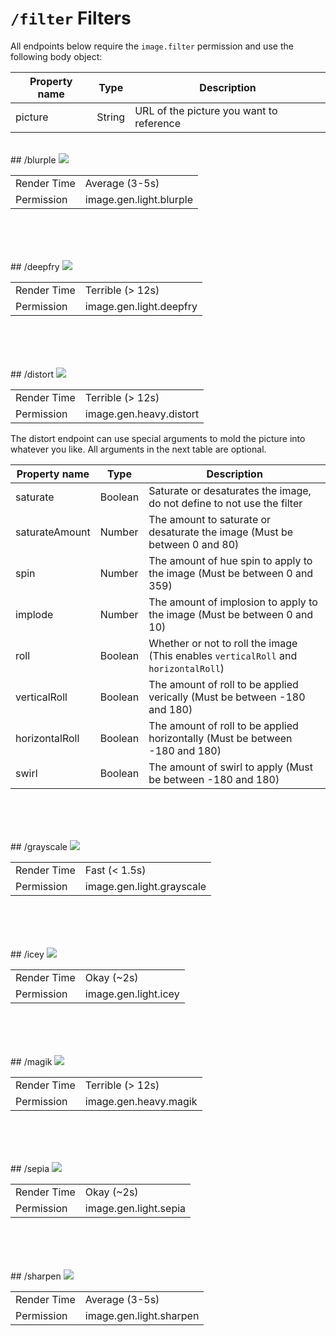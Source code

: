 # `/filter` Filters
All endpoints below require the `image.filter` permission and use the following body object:

| Property name | Type   | Description |
|---------------|--------|-------------|
| picture       | String | URL of the picture you want to reference |


<h6 class="endpoint post"></h6>
## /blurple
<img src="./images/preview/blurple.png" class="preview-img">

|             |                         |
|-------------|-------------------------|
| Render Time | Average (3-5s)          |
| Permission  | image.gen.light.blurple |

<br>
<br>

<h6 class="endpoint post"></h6>
## /deepfry
<img src="./images/preview/deepfry.png" class="preview-img">

|             |                         |
|-------------|-------------------------|
| Render Time | Terrible (> 12s)        |
| Permission  | image.gen.light.deepfry |

<br>
<br>

<h6 class="endpoint post"></h6>
## /distort
<img src="./images/preview/distort.png" class="preview-img">

|             |                         |
|-------------|-------------------------|
| Render Time | Terrible (> 12s)        |
| Permission  | image.gen.heavy.distort |

The distort endpoint can use special arguments to mold the picture into whatever you like.
All arguments in the next table are optional.


| Property name  | Type    | Description |
|----------------|---------|-------------|
| saturate       | Boolean | Saturate or desaturates the image, do not define to not use the filter |
| saturateAmount | Number  | The amount to saturate or desaturate the image (Must be between 0 and 80) |
| spin           | Number  | The amount of hue spin to apply to the image (Must be between 0 and 359) |
| implode        | Number  | The amount of implosion to apply to the image (Must be between 0 and 10) |
| roll           | Boolean | Whether or not to roll the image (This enables `verticalRoll` and `horizontalRoll`) |
| verticalRoll   | Boolean | The amount of roll to be applied verically (Must be between -180 and 180) |
| horizontalRoll | Boolean | The amount of roll to be applied horizontally (Must be between -180 and 180) |
| swirl          | Boolean | The amount of swirl to apply (Must be between -180 and 180) |

<br>
<br>

<h6 class="endpoint post"></h6>
## /grayscale
<img src="./images/preview/grayscale.png" class="preview-img">

|             |                           |
|-------------|---------------------------|
| Render Time | Fast (< 1.5s)             |
| Permission  | image.gen.light.grayscale |

<br>
<br>

<h6 class="endpoint post"></h6>
## /icey
<img src="./images/preview/icey.png" class="preview-img">

|             |                         |
|-------------|-------------------------|
| Render Time | Okay (~2s)              |
| Permission  | image.gen.light.icey    |

<br>
<br>

<h6 class="endpoint post"></h6>
## /magik
<img src="./images/preview/magik.png" class="preview-img">

|             |                         |
|-------------|-------------------------|
| Render Time | Terrible (> 12s)        |
| Permission  | image.gen.heavy.magik   |

<br>
<br>

<h6 class="endpoint post"></h6>
## /sepia
<img src="./images/preview/sepia.png" class="preview-img">

|             |                         |
|-------------|-------------------------|
| Render Time | Okay (~2s)              |
| Permission  | image.gen.light.sepia   |

<br>
<br>

<h6 class="endpoint post"></h6>
## /sharpen
<img src="./images/preview/sharpen.png" class="preview-img">

|             |                         |
|-------------|-------------------------|
| Render Time | Average (3-5s)          |
| Permission  | image.gen.light.sharpen |

<br>
<br>
